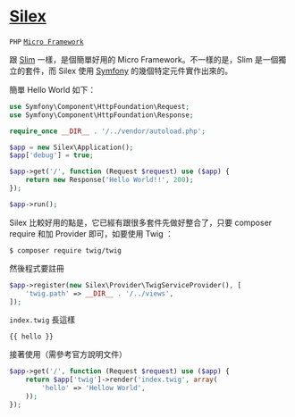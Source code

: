 # [Silex](http://silex.sensiolabs.org/)

`PHP` [`Micro Framework`](/term/micro-framework.md)

跟 [Slim](/framework/slim/README.md) 一樣，是個簡單好用的 Micro Framework。不一樣的是，Slim 是一個獨立的套件，而 Silex 使用 [Symfony](/framework/symfony/README.md) 的幾個特定元件實作出來的。

簡單 Hello World 如下：

```php
use Symfony\Component\HttpFoundation\Request;
use Symfony\Component\HttpFoundation\Response;

require_once __DIR__ . '/../vendor/autoload.php';

$app = new Silex\Application();
$app['debug'] = true;

$app->get('/', function (Request $request) use ($app) {
    return new Response('Hello World!!', 200);
});

$app->run();
```

Silex 比較好用的點是，它已經有跟很多套件先做好整合了，只要 composer require 和加 Provider 即可，如要使用 Twig ：

```
$ composer require twig/twig
```

然後程式要註冊

```php
$app->register(new Silex\Provider\TwigServiceProvider(), [
    'twig.path' => __DIR__ . '/../views',
]);
```

`index.twig` 長這樣

```twig
{{ hello }}
```

接著使用（需參考官方說明文件）

```php
$app->get('/', function (Request $request) use ($app) {
    return $app['twig']->render('index.twig', array(
        'hello' => 'Hellow World',
    ));
});
```
